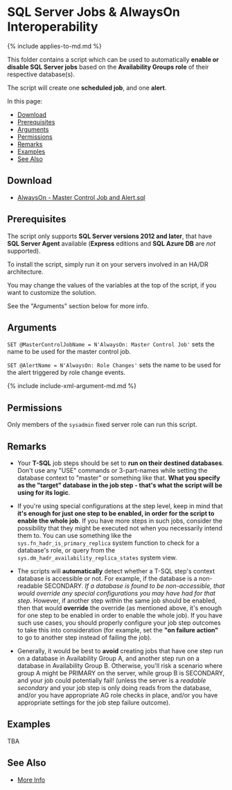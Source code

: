 # SQL Server Jobs & AlwaysOn Interoperability

{% include applies-to-md.md %}

This folder contains a script which can be used to automatically **enable or disable SQL Server jobs** based on the **Availability Groups role** of their respective database(s).

The script will create one **scheduled job**, and one **alert**.

In this page:

- [Download](#download)
- [Prerequisites](#prerequisites)
- [Arguments](#arguments)
- [Permissions](#permissions)
- [Remarks](#remarks)
- [Examples](#examples)
- [See Also](#see-also)

## Download

- [AlwaysOn - Master Control Job and Alert.sql](AlwaysOn%20-%20Master%20Control%20Job%20and%20Alert.sql)

## Prerequisites

The script only supports **SQL Server versions 2012 and later**, that have **SQL Server Agent** available (**Express** editions and **SQL Azure DB** are _not_ supported).

To install the script, simply run it on your servers involved in an HA/DR architecture.

You may change the values of the variables at the top of the script, if you want to customize the solution.

See the "Arguments" section below for more info.

## Arguments

`SET @MasterControlJobName = N'AlwaysOn: Master Control Job'` sets the name to be used for the master control job.

`SET @AlertName = N'AlwaysOn: Role Changes'` sets the name to be used for the alert triggered by role change events.

{% include include-xml-argument-md.md %}

## Permissions

Only members of the `sysadmin` fixed server role can run this script.

## Remarks

- Your **T-SQL** job steps should be set to **run on their destined databases**. Don't use any "USE" commands or 3-part-names while setting the database context to "master" or something like that. **What you specify as the "target" database in the job step - that's what the script will be using for its logic**.

- If you're using special configurations at the step level, keep in mind that **it's enough for just one step to be enabled, in order for the script to enable the whole job**. If you have more steps in such jobs, consider the possibility that they might be executed not when you necessarily intend them to. You can use something like the `sys.fn_hadr_is_primary_replica` system function to check for a database's role, or query from the `sys.dm_hadr_availability_replica_states` system view.

- The scripts will **automatically** detect whether a T-SQL step's context database is accessible or not. For example, if the database is a non-readable SECONDARY. *If a database is found to be non-accessible, that would override any special configurations you may have had for that step*. However, if another step within the same job should be enabled, then that would **override** the override (as mentioned above, it's enough for one step to be enabled in order to enable the whole job). If you have such use cases, you should properly configure your job step outcomes to take this into consideration (for example, set the **"on failure action"** to go to another step instead of failing the job).

- Generally, it would be best to **avoid** creating jobs that have one step run on a database in Availability Group A, and another step run on a database in Availability Group B. Otherwise, you'll risk a scenario where group A might be PRIMARY on the server, while group B is SECONDARY, and your job could potentially fail! (unless the server is a *readable secondary* and your job step is only doing reads from the database, and/or you have appropriate AG role checks in place, and/or you have appropriate settings for the job step failure outcome).

## Examples

TBA

## See Also

- [More Info](https://eitanblumin.com/?p=938)
